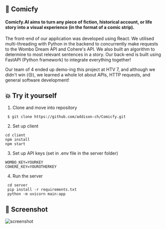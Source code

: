 ## 💭 Comicfy

#### Comicfy.AI aims to turn any piece of fiction, historical account, or life story into a visual experience (in the format of a comic strip).

The front-end of our application was developed using React. We utilised multi-threading with Python in the backend to concurrently make requests to the Wombo Dream API and Cohere's API. We also built an algorithm to determine to most relevant sentences in a story. Our back-end is built using FastAPI (Python framework) to integrate everything together!

Our team of 4 ended up demo-ing this project at HTV 7, and although we didn't win (😢), we learned a whole lot about APIs, HTTP requests, and general software development!



## 💥 Try it yourself
1.  Clone and move into repository
```
 $ git clone https://github.com/addison-ch/Comicfy.git
 ```
2. Set up client

  ```
  cd client
  npm install
  npm start
  ```
3. Set up API keys (set in .env file in the server folder)
  ```
  WOMBO_KEY=YOURKEY
  COHERE_KEY=YOUROTHERKEY
  ```
4. Run the server
 
 ```
  cd server
  pip install -r requirements.txt
  python -m uvicorn main:app
  ```



## 💫 Screenshot
![screenshot](https://d112y698adiu2z.cloudfront.net/photos/production/software_photos/002/254/743/datas/gallery.jpg)
